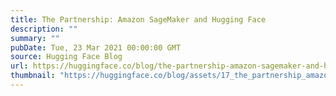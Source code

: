 ```yaml
---
title: The Partnership: Amazon SageMaker and Hugging Face
description: ""
summary: ""
pubDate: Tue, 23 Mar 2021 00:00:00 GMT
source: Hugging Face Blog
url: https://huggingface.co/blog/the-partnership-amazon-sagemaker-and-hugging-face
thumbnail: "https://huggingface.co/blog/assets/17_the_partnership_amazon_sagemaker_and_hugging_face/thumbnail.png"
---
```


